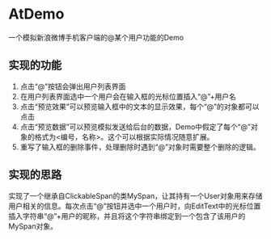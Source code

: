 # AtDemo
一个模拟新浪微博手机客户端的@某个用户功能的Demo

## 实现的功能
1. 点击“@”按钮会弹出用户列表界面
2. 在用户列表界面选中一个用户会在输入框的光标位置插入“@”+用户名
3. 点击“预览效果”可以预览输入框中的文本的显示效果，每个“@”的对象都可以点击
4. 点击“预览数据”可以预览模拟发送给后台的数据，Demo中假定了每个“@”对象的格式为<编号，名称>。这个可以根据实际情况随意扩展。
5. 重写了输入框的删除事件，处理删除时遇到“@”对象时需要整个删除的逻辑。

## 实现的思路
实现了一个继承自ClickableSpan的类MySpan，让其持有一个User对象用来存储用户相关的信息。每次点击“@”按钮并选中一个用户时，向EditText中的光标位置插入字符串“@”+用户的昵称，并且将这个字符串绑定到一个包含了该用户的MySpan对象。

